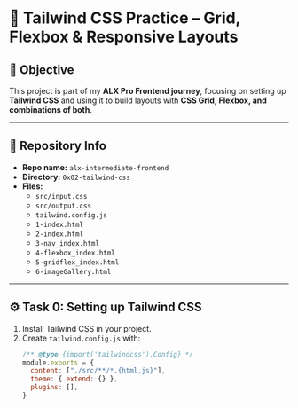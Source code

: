 # 📘 Tailwind CSS Practice – Grid, Flexbox & Responsive Layouts  

## 🎯 Objective  
This project is part of my **ALX Pro Frontend journey**, focusing on setting up **Tailwind CSS** and using it to build layouts with **CSS Grid, Flexbox, and combinations of both**.  

---

## 📂 Repository Info  
- **Repo name:** `alx-intermediate-frontend`  
- **Directory:** `0x02-tailwind-css`  
- **Files:**  
  - `src/input.css`  
  - `src/output.css`  
  - `tailwind.config.js`  
  - `1-index.html`  
  - `2-index.html`  
  - `3-nav_index.html`  
  - `4-flexbox_index.html`  
  - `5-gridflex_index.html`  
  - `6-imageGallery.html`  

---

## ⚙️ Task 0: Setting up Tailwind CSS  

1. Install Tailwind CSS in your project.  
2. Create `tailwind.config.js` with:  
   ```js
   /** @type {import('tailwindcss').Config} */
   module.exports = {
     content: ["./src/**/*.{html,js}"],
     theme: { extend: {} },
     plugins: [],
   }
